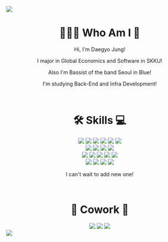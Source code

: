 <img src="https://capsule-render.vercel.app/api?type=waving&color=2699E6&height=250&section=header&text=DaegyoJung&animation=twinkling&fontSize=75&fontColor=FFFFFF"/>

<h1 align = "center">🧑🏻‍💻 Who Am I 🎸</h1>

<p align="center">Hi, I'm Daegyo Jung!</p>
<p align="center">I major in Global Economics and Software in SKKU!</p>
<p align="center">Also I'm Bassist of the band Seoul in Blue!</p>
<p align="center">I'm studying Back-End and Infra Development!</p>

<br>

<h1 align = "center">🛠️ Skills 💻</h1>

<div align = "center"> 
  
<img src="https://img.shields.io/badge/C-A8B9CC?style=flat-square&logo=c&logoColor=white"/>
  
<img src="https://img.shields.io/badge/C++-00599C?style=flat-square&logo=cplusplus&logoColor=white"/>

<img src="https://img.shields.io/badge/C++/CLI-00AEF0?style=flat-square"/>

<img src="https://img.shields.io/badge/Java-8A4182?style=flat-square"/>

<img src="https://img.shields.io/badge/Python-3776AB?style=flat-square&logo=python&logoColor=white"/>

<img src="https://img.shields.io/badge/Kotlin-7F52FF?style=flat-square&logo=kotlin&logoColor=white"/>

</div>

<div align = "center"> 
  
<img src="https://img.shields.io/badge/HTML-E34F26?style=flat-square&logo=html5&logoColor=white"/>

<img src="https://img.shields.io/badge/CSS-1572B6?style=flat-square&logo=css3&logoColor=white"/>

<img src="https://img.shields.io/badge/JavaScript-F7DF1E?style=flat-square&logo=javascript&logoColor=white"/>

<img src="https://img.shields.io/badge/Node.js-339933?style=flat-square&logo=nodedotjs&logoColor=white"/>

</div>

<div align = "center">
  
<img src="https://img.shields.io/badge/Spring-6DB33F?style=flat-square&logo=spring&logoColor=white"/>

<img src="https://img.shields.io/badge/SpringBoot-6DB33F?style=flat-square&logo=springboot&logoColor=white"/>

<img src="https://img.shields.io/badge/Postman-FF6C37?style=flat-square&logo=postman&logoColor=white"/>

<img src="https://img.shields.io/badge/Nodemon-76D04B?style=flat-square&logo=nodemon&logoColor=white"/>

<img src="https://img.shields.io/badge/MySQL-4479A1?style=flat-square&logo=mysql&logoColor=white"/>

</div>

<div align = "center">
<img src="https://img.shields.io/badge/Android-34A853?style=flat-square&logo=android&logoColor=white"/>

<img src="https://img.shields.io/badge/AndroidStudio-3DDC84?style=flat-square&logo=androidstudio&logoColor=white"/>

<img src="https://img.shields.io/badge/JetpackCompose-4285F4?style=flat-square&logo=jetpackcompose&logoColor=white"/>

<img src="https://img.shields.io/badge/.NetFramework-512BD4?style=flat-square&logo=dotnet&logoColor=white"/>

</div>

<p align="center">I can't wait to add new one!</p>

<br>

<h1 align = "center">🔗 Cowork 🤝</h1>

<div align = "center">
  
<img src="https://img.shields.io/badge/GitHub-181717?style=flat-square&logo=github&logoColor=white"/>

<img src="https://img.shields.io/badge/Slack-4A154B?style=flat-square&logo=slack&logoColor=white"/>

<img src="https://img.shields.io/badge/Notion-000000?style=flat-square&logo=notion&logoColor=white"/>

</div>

<img src="https://capsule-render.vercel.app/api?type=waving&color=2699E6&height=150&section=footer" />

